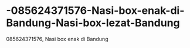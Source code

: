# -085624371576-Nasi-box-enak-di-Bandung-Nasi-box-lezat-Bandung
085624371576, Nasi box enak di Bandung
